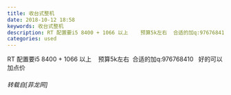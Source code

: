 ```yaml
---
title: 收台式整机
date: 2018-10-12 18:58
keywords: 收台式整机
description: RT 配置要i5 8400 + 1066 以上    预算5k左右  合适的加q:976768410   好的可以加点价
categories: used
---
```

<td class="t_f" id="postmessage_2010331">

RT 配置要i5 8400 + 1066 以上    预算5k左右  合适的加q:976768410   好的可以加点价</td>
###### 转载自[菲龙网]